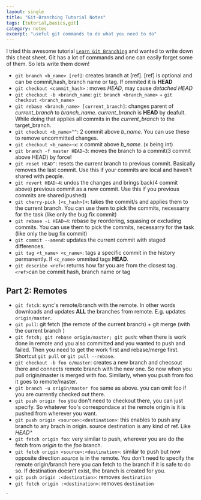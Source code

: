 ```yaml
---
layout: single
title: "Git-Branching Tutorial Notes"
tags: [tutorial,basics,git]
category: notes
excerpt: "useful git commands to do what you need to do"
---
```

I tried this awesome tutorial [`Learn Git Branching`](https://learngitbranching.js.org/) and wanted to write down this cheat sheet. Git has a lot of commands and one can easily forget some of them. So lets write them down! 

- `git branch <b_name> [ref]`: creates branch at [ref]. [ref] is optional and can be commit,hash, branch name or tag. If ommited it is __HEAD__
- `git checkout <commit_hash>` : moves _HEAD_, may cause _detached HEAD_
- `git checkout -b <branch_name`: `git branch <branch_name>` + `git checkout <branch_name>`
- `git rebase <branch_name> [current_branch]`: changes parent of *current_branch* to *branch_name*. *current_branch* is __HEAD__ by deafult. While doing that applies all commits in the *current_branch* to the target_branch. 
- `git checkout <b_name>^^`: 2 commit above *b_name*. You can use these to remove uncommitted changes.
- `git checkout <b_name>~x`: x commit above *b_name*. (x being int)
- `git branch -f master HEAD~3`: moves the branch to a commit(3 commit above HEAD) by force! 
- `git reset HEAD^`: resets the current branch to previous commit. Basically removes the last commit. Use this if your commits are local and haven't shared with people.
- `git revert HEAD~4`: undos the changes and brings back(4 commit above) previous commit as a new commit. Use this if you previous commits are shared(pushed)
- `git cherry-pick [<c_hash>]+`: takes the commit/s and applies them to the current branch. You can use them to pick the commits, necessarry for the task (like only the bug fix commit)
- `git rebase -i HEAD~4`: rebase by reordering, squasing or excluding commits. You can use them to pick the commits, necessarry for the task (like only the bug fix commit)
- `git commit --amend`: updates the current commit with staged differences. 
- `git tag <t_name> <c_name>`: tags a specific commit in the history permanently. If `<c_name>` ommited tags __HEAD__. 
- `git describe <ref>`: returns how far you are from the closest tag. `<ref>`can be commit hash, branch name or tag


## Part 2: Remotes
- `git fetch`: sync's remote/branch with the remote. In other words downloads and updates __ALL__ the branches from remote. E.g. updates `origin/master`.
- `git pull`: git fetch (the remote of the current branch) + git merge (with the current branch )
- `git fetch; git rebase origin/master; git push`: when there is work done in remote and you also committed and you wanted to push and failed. Then you need to get the work first and rebase/merge first. Shortcut `git pull` or `git pull --rebase`.
- `git checkout -b foo o/master`: creates a new branch and checsout there and connects remote branch with the new one. So now when you pull origin/master is merged with foo. Similarly, when you push from foo it goes to remote/master.
- `git branch -u origin/master foo` same as above. you can omit foo if you are currently checked out there. 
- `git push origin foo` you don't need to checkout there, you can just specify. So whatever foo's correspondace at the remote origin is it is pushed from wherever you want.
- `git push origin <source>:<destination>`: this enables to push any branch to any brach in origin. source destination is any kind of ref. Like _HEAD^_
- `git fetch origin foo`: very similar to push, wherever you are do the fetch from _origin_ to the _foo_ branch.
- `git fetch origin <source>:<destination>`: similar to push but now opposite direction _source_ is in the remote. You don't need to specify the remote origin/branch here you can fetch to the branch if it is safe to do so. If destination doesn't exist, the branch is created for you.
- `git push origin :<destination>`: removes `destination` 
- `git fetch origin :<destination>`: removes `destination`

`

